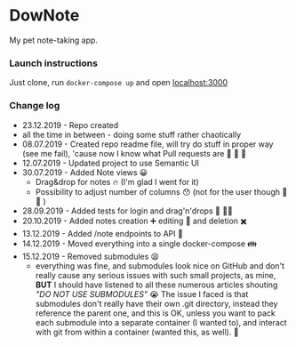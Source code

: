 # DowNote
My pet note-taking app.

### Launch instructions
Just clone, run `docker-compose up` and open [localhost:3000](http://localhost:3000/)

### Change log
+ 23.12.2019 - Repo created
+ all the time in between - doing some stuff rather chaotically
+ 08.07.2019 - Created repo readme file, will try do stuff in proper way (see me fail), 'cause now I know what Pull requests are :tada: :tada: :tada:
+ 12.07.2019 - Updated project to use Semantic UI
+ 30.07.2019 - Added Note views :grinning:
  - Drag&drop for notes :fire: (I'm glad I went for it)
  - Possibility to adjust number of columns :hushed: (not for the user though :anger: :construction: )
+ 28.09.2019 - Added tests for login and drag'n'drops :wrench: :guardsman:
+ 20.10.2019 - Added notes creation :heavy_plus_sign: editing :memo: and deletion :heavy_multiplication_x:
+ 13.12.2019 - Added /note endpoints to API :satellite:
+ 14.12.2019 - Moved everything into a single docker-compose :family:
+ 15.12.2019 - Removed submodules :tired_face:
  - everything was fine, and submodules look nice on GitHub and don't really cause any serious issues with such small projects, as mine, **BUT** I should have listened to all these numerous articles shouting _"DO NOT USE SUBMODULES"_ :sob: The issue I faced is that submodules don't really have their own .git directory, instead they reference the parent one, and this is OK, unless you want to pack each submodule into a separate container (I wanted to), and interact with git from within a container (wanted this, as well). :hatched_chick:
